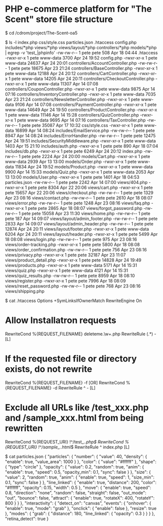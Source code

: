 # PHP e-commerce platform for "The Scent" store file structure

$ cd /cdrom/project/The-Scent-oa5

$ ls -l index.php css/style.css particles.json .htaccess config.php includes/*php views/*php views/layout/*php controllers/*php models/*php | egrep -v 'test_|phpinfo'
-rw-rw-r-- 1 pete pete       508 Apr 18 04:44 .htaccess
-rwxr-xr-x 1 pete www-data  3700 Apr 24 19:52 config.php
-rwxr-xr-x 1 pete www-data 24637 Apr 24 20:01 controllers/AccountController.php
-rw-rw-r-- 1 pete pete     18675 Apr 23 21:24 controllers/BaseController.php
-rwxr-xr-x 1 pete www-data 12188 Apr 24 20:12 controllers/CartController.php
-rwxr-xr-x 1 pete www-data 14205 Apr 24 20:11 controllers/CheckoutController.php
-rwxr-xr-x 1 pete www-data 11307 Apr 14 07:08 controllers/CouponController.php
-rwxr-xr-x 1 pete www-data  9875 Apr 14 07:16 controllers/InventoryController.php
-rwxr-xr-x 1 pete www-data  7035 Apr 23 21:24 controllers/NewsletterController.php
-rwxr-xr-x 1 pete www-data  9106 Apr 14 07:08 controllers/PaymentController.php
-rwxr-xr-x 1 pete www-data 14649 Apr 24 19:50 controllers/ProductController.php
-rwxr-xr-x 1 pete www-data 11146 Apr 14 15:28 controllers/QuizController.php
-rwxr-xr-x 1 pete www-data  9695 Apr 14 07:16 controllers/TaxController.php
-rw-rw-r-- 1 pete pete     35087 Apr 17 10:32 css/style.css
-rwxr-xr-x 1 pete www-data 16899 Apr 14 08:24 includes/EmailService.php
-rw-rw-r-- 1 pete pete      8947 Apr 14 08:24 includes/ErrorHandler.php
-rw-rw-r-- 1 pete pete     12475 Apr 24 19:51 includes/SecurityMiddleware.php
-rwxr-xr-x 1 pete www-data  1403 Apr 15 21:10 includes/auth.php
-rwxr-xr-x 1 pete pete       890 Apr 18 07:04 includes/db.php
-rwxr-xr-x 1 pete pete      6249 Apr 24 20:12 index.php
-rw-rw-r-- 1 pete pete      2224 Apr 24 20:00 models/Cart.php
-rwxr-xr-x 1 pete www-data  2939 Apr 13 13:00 models/Order.php
-rwxr-xr-x 1 pete www-data 11834 Apr 24 19:52 models/Product.php
-rwxr-xr-x 1 pete www-data  9900 Apr 14 15:33 models/Quiz.php
-rwxr-xr-x 1 pete www-data  2053 Apr 13 13:00 models/User.php
-rwxr-xr-x 1 pete pete      1401 Apr 18 04:53 particles.json
-rw-rw-r-- 1 pete pete      2242 Apr 14 07:00 views/404.php
-rwxr-xr-x 1 pete pete      8304 Apr 22 20:06 views/cart.php
-rwxr-xr-x 1 pete pete     15657 Apr 22 20:06 views/checkout.php
-rw-rw-r-- 1 pete pete      1329 Apr 23 08:16 views/contact.php
-rw-rw-r-- 1 pete pete      2610 Apr 18 08:07 views/error.php
-rw-rw-r-- 1 pete pete      1248 Apr 23 08:16 views/faq.php
-rwxr-xr-x 1 pete pete      2865 Apr 18 08:07 views/forgot_password.php
-rw-rw-r-- 1 pete pete     15058 Apr 23 11:30 views/home.php
-rw-rw-r-- 1 pete pete       187 Apr 14 09:07 views/layout/admin_footer.php
-rw-rw-r-- 1 pete pete      2833 Apr 14 09:07 views/layout/admin_header.php
-rw-rw-r-- 1 pete pete     12874 Apr 24 20:11 views/layout/footer.php
-rwxr-xr-x 1 pete www-data  6204 Apr 24 20:11 views/layout/header.php
-rwxr-xr-x 1 pete pete      5499 Apr 18 08:08 views/login.php
-rw-rw-r-- 1 pete pete       975 Apr 23 08:16 views/order-tracking.php
-rwxr-xr-x 1 pete pete      5800 Apr 18 08:08 views/order_confirmation.php
-rw-rw-r-- 1 pete pete       756 Apr 23 08:16 views/privacy.php
-rwxr-xr-x 1 pete pete     32187 Apr 23 11:07 views/product_detail.php
-rwxr-xr-x 1 pete pete     14828 Apr 24 19:49 views/products.php
-rwxr-xr-x 1 pete www-data  5171 Apr 14 15:31 views/quiz.php
-rwxr-xr-x 1 pete www-data  4121 Apr 14 15:31 views/quiz_results.php
-rw-rw-r-- 1 pete pete      8959 Apr 18 08:10 views/register.php
-rwxr-xr-x 1 pete pete      7996 Apr 18 08:09 views/reset_password.php
-rw-rw-r-- 1 pete pete       768 Apr 23 08:16 views/shipping.php

$ cat .htaccess
Options +SymLinksIfOwnerMatch
RewriteEngine On

# Allow Installatron requests
RewriteCond %{REQUEST_FILENAME} deleteme\.\w+\.php
RewriteRule (.*) - [L]

# If the requested file or directory exists, do not rewrite
RewriteCond %{REQUEST_FILENAME} -f [OR]
RewriteCond %{REQUEST_FILENAME} -d
RewriteRule ^ - [L]

# Exclude all URLs like /test_xxx.php and /sample_xxx.html from being rewritten
RewriteCond %{REQUEST_URI} !^/test_.*\.php$
RewriteCond %{REQUEST_URI} !^/sample_.*\.html$
RewriteRule ^ index.php [L]

$ cat particles.json
{
  "particles": {
    "number": {
      "value": 40,
      "density": {
        "enable": true,
        "value_area": 1000
      }
    },
    "color": {
      "value": "#ffffff"
    },
    "shape": {
      "type": "circle"
    },
    "opacity": {
      "value": 0.2,
      "random": true,
      "anim": {
        "enable": true,
        "speed": 0.5,
        "opacity_min": 0.1,
        "sync": false
      }
    },
    "size": {
      "value": 2,
      "random": true,
      "anim": {
        "enable": true,
        "speed": 1,
        "size_min": 0.1,
        "sync": false
      }
    },
    "line_linked": {
      "enable": true,
      "distance": 200,
      "color": "#ffffff",
      "opacity": 0.15,
      "width": 0.5
    },
    "move": {
      "enable": true,
      "speed": 0.8,
      "direction": "none",
      "random": false,
      "straight": false,
      "out_mode": "out",
      "bounce": false,
      "attract": {
        "enable": true,
        "rotateX": 400,
        "rotateY": 800
      }
    }
  },
  "interactivity": {
    "detect_on": "canvas",
    "events": {
      "onhover": {
        "enable": true,
        "mode": "grab"
      },
      "onclick": {
        "enable": false
      },
      "resize": true
    },
    "modes": {
      "grab": {
        "distance": 180,
        "line_linked": {
          "opacity": 0.3
        }
      }
    }
  },
  "retina_detect": true
}
